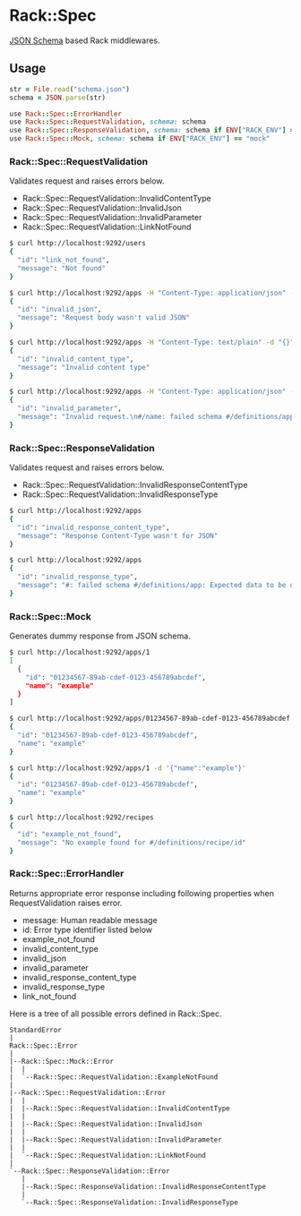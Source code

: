 # Rack::Spec
[JSON Schema](http://json-schema.org/) based Rack middlewares.

## Usage
```ruby
str = File.read("schema.json")
schema = JSON.parse(str)

use Rack::Spec::ErrorHandler
use Rack::Spec::RequestValidation, schema: schema
use Rack::Spec::ResponseValidation, schema: schema if ENV["RACK_ENV"] == "test"
use Rack::Spec::Mock, schema: schema if ENV["RACK_ENV"] == "mock"
```

### Rack::Spec::RequestValidation
Validates request and raises errors below.

* Rack::Spec::RequestValidation::InvalidContentType
* Rack::Spec::RequestValidation::InvalidJson
* Rack::Spec::RequestValidation::InvalidParameter
* Rack::Spec::RequestValidation::LinkNotFound

```sh
$ curl http://localhost:9292/users
{
  "id": "link_not_found",
  "message": "Not found"
}

$ curl http://localhost:9292/apps -H "Content-Type: application/json" -d "invalid-json"
{
  "id": "invalid_json",
  "message": "Request body wasn't valid JSON"
}

$ curl http://localhost:9292/apps -H "Content-Type: text/plain" -d "{}"
{
  "id": "invalid_content_type",
  "message": "Invalid content type"
}

$ curl http://localhost:9292/apps -H "Content-Type: application/json" -d '{"name":"x"}'
{
  "id": "invalid_parameter",
  "message": "Invalid request.\n#/name: failed schema #/definitions/app/links/0/schema/properties/name: Expected string to match pattern \"/^[a-z][a-z0-9-]{3,50}$/\", value was: x."
}
```

### Rack::Spec::ResponseValidation
Validates request and raises errors below.

* Rack::Spec::RequestValidation::InvalidResponseContentType
* Rack::Spec::RequestValidation::InvalidResponseType

```sh
$ curl http://localhost:9292/apps
{
  "id": "invalid_response_content_type",
  "message": "Response Content-Type wasn't for JSON"
}

$ curl http://localhost:9292/apps
{
  "id": "invalid_response_type",
  "message": "#: failed schema #/definitions/app: Expected data to be of type \"object\"; value was: [\"message\", \"dummy\"]."
}
```

### Rack::Spec::Mock
Generates dummy response from JSON schema.

```sh
$ curl http://localhost:9292/apps/1
[
  {
    "id": "01234567-89ab-cdef-0123-456789abcdef",
    "name": "example"
  }
]

$ curl http://localhost:9292/apps/01234567-89ab-cdef-0123-456789abcdef
{
  "id": "01234567-89ab-cdef-0123-456789abcdef",
  "name": "example"
}

$ curl http://localhost:9292/apps/1 -d '{"name":"example"}'
{
  "id": "01234567-89ab-cdef-0123-456789abcdef",
  "name": "example"
}

$ curl http://localhost:9292/recipes
{
  "id": "example_not_found",
  "message": "No example found for #/definitions/recipe/id"
}
```

### Rack::Spec::ErrorHandler
Returns appropriate error response including following properties when RequestValidation raises error.

* message: Human readable message
* id: Error type identifier listed below
 * example_not_found
 * invalid_content_type
 * invalid_json
 * invalid_parameter
 * invalid_response_content_type
 * invalid_response_type
 * link_not_found

Here is a tree of all possible errors defined in Rack::Spec.

```
StandardError
|
Rack::Spec::Error
|
|--Rack::Spec::Mock::Error
|  |
|  `--Rack::Spec::RequestValidation::ExampleNotFound
|
|--Rack::Spec::RequestValidation::Error
|  |
|  |--Rack::Spec::RequestValidation::InvalidContentType
|  |
|  |--Rack::Spec::RequestValidation::InvalidJson
|  |
|  |--Rack::Spec::RequestValidation::InvalidParameter
|  |
|  `--Rack::Spec::RequestValidation::LinkNotFound
|
`--Rack::Spec::ResponseValidation::Error
   |
   |--Rack::Spec::ResponseValidation::InvalidResponseContentType
   |
   `--Rack::Spec::ResponseValidation::InvalidResponseType
```
